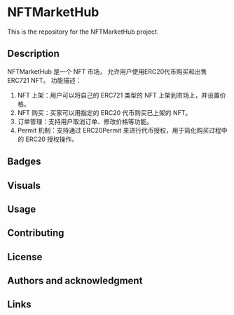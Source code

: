# NFTMarketHub

This is the repository for the NFTMarketHub project.

## Description

NFTMarketHub 是一个 NFT 市场， 允许用户使用ERC20代币购买和出售ERC721 NFT。
功能描述：

 1. NFT 上架：用户可以将自己的 ERC721 类型的 NFT 上架到市场上，并设置价格。
 2. NFT 购买：买家可以用指定的 ERC20 代币购买已上架的 NFT。
 3. 订单管理：支持用户取消订单、修改价格等功能。
 4. Permit 机制：支持通过 ERC20Permit 来进行代币授权，用于简化购买过程中的 ERC20 授权操作。

## Badges

## Visuals

## Usage

## Contributing

## License

## Authors and acknowledgment

## Links

